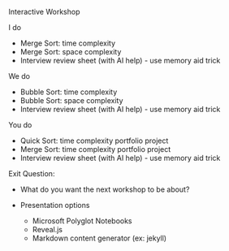 Interactive Workshop

I do

-   Merge Sort: time complexity
-   Merge Sort: space complexity
-   Interview review sheet (with AI help) - use memory aid trick

We do

-   Bubble Sort: time complexity
-   Bubble Sort: space complexity
-   Interview review sheet (with AI help) - use memory aid trick

You do

-   Quick Sort: time complexity portfolio project
-   Merge Sort: time complexity portfolio project
-   Interview review sheet (with AI help) - use memory aid trick

Exit Question:

-   What do you want the next workshop to be about?

-   Presentation options
    -   Microsoft Polyglot Notebooks
    -   Reveal.js
    -   Markdown content generator (ex: jekyll)
